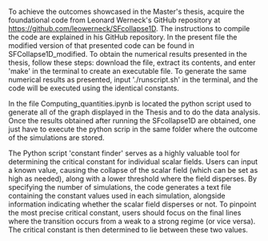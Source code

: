 To achieve the outcomes showcased in the Master's thesis, acquire the foundational code from Leonard Werneck's GitHub repository at https://github.com/leowerneck/SFcollapse1D. The instructions to compile the code are explained in his GitHub repository. In the present file the modified version of that presented code can be found in SFCollapse1D_modified. To obtain the numerical results presented in the thesis, follow these steps: download the file, extract its contents, and enter 'make' in the terminal to create an executable file. To generate the same numerical results as presented, input './runscript.sh' in the terminal, and the code will be executed using the identical constants.


In the file Computing_quantities.ipynb is located  the python script used to generate all of the graph displayed in the Thesis and to do the data analysis. Once the results obtained after running the SFcollapse1D are obtained, one just have to execute the python scrip in the same folder where the outcome of the simulations are stored. 

The Python script 'constant finder' serves as a highly valuable tool for determining the critical constant for individual scalar fields. Users can input a known value, causing the collapse of the scalar field (which can be set as high as needed), along with a lower threshold where the field disperses. By specifying the number of simulations, the code generates a text file containing the constant values used in each simulation, alongside information indicating whether the scalar field disperses or not.
To pinpoint the most precise critical constant, users should focus on the final lines where the transition occurs from a weak to a strong regime (or vice versa). The critical constant is then determined to lie between these two values.
